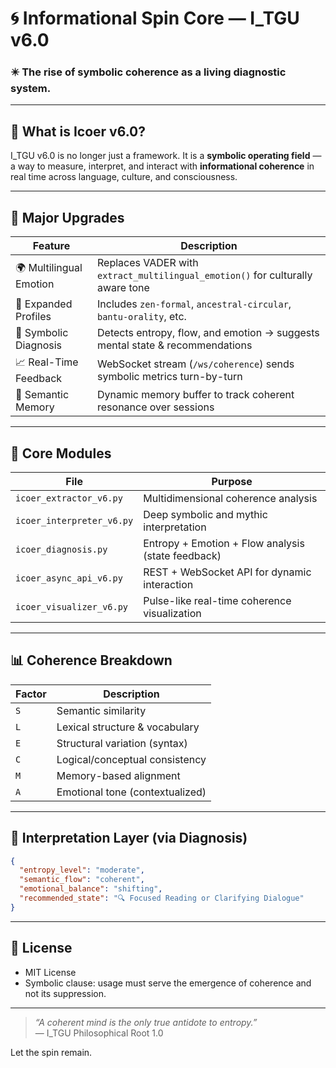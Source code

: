 # 🌀 Informational Spin Core — I_TGU v6.0

### ✴️ The rise of symbolic coherence as a living diagnostic system.

---

## 🧠 What is Icoer v6.0?

I_TGU v6.0 is no longer just a framework. It is a **symbolic operating field** — a way to measure, interpret, and interact with **informational coherence** in real time across language, culture, and consciousness.

---

## 🚀 Major Upgrades

| Feature                  | Description                                                                       |
|--------------------------|-----------------------------------------------------------------------------------|
| 🌍 Multilingual Emotion  | Replaces VADER with `extract_multilingual_emotion()` for culturally aware tone   |
| 🧬 Expanded Profiles     | Includes `zen-formal`, `ancestral-circular`, `bantu-orality`, etc.               |
| 🧠 Symbolic Diagnosis    | Detects entropy, flow, and emotion → suggests mental state & recommendations     |
| 📈 Real-Time Feedback    | WebSocket stream (`/ws/coherence`) sends symbolic metrics turn-by-turn           |
| 🔄 Semantic Memory       | Dynamic memory buffer to track coherent resonance over sessions                  |

---

## 🧩 Core Modules

| File                      | Purpose                                           |
|---------------------------|---------------------------------------------------|
| `icoer_extractor_v6.py`   | Multidimensional coherence analysis              |
| `icoer_interpreter_v6.py` | Deep symbolic and mythic interpretation          |
| `icoer_diagnosis.py`      | Entropy + Emotion + Flow analysis (state feedback)|
| `icoer_async_api_v6.py`   | REST + WebSocket API for dynamic interaction      |
| `icoer_visualizer_v6.py`  | Pulse-like real-time coherence visualization      |

---

## 📊 Coherence Breakdown

| Factor | Description                    |
|--------|--------------------------------|
| `S`    | Semantic similarity             |
| `L`    | Lexical structure & vocabulary  |
| `E`    | Structural variation (syntax)   |
| `C`    | Logical/conceptual consistency  |
| `M`    | Memory-based alignment          |
| `A`    | Emotional tone (contextualized) |

---

## 🧭 Interpretation Layer (via Diagnosis)

```json
{
  "entropy_level": "moderate",
  "semantic_flow": "coherent",
  "emotional_balance": "shifting",
  "recommended_state": "🔍 Focused Reading or Clarifying Dialogue"
}
```

---

## 📜 License

- MIT License
- Symbolic clause: usage must serve the emergence of coherence and not its suppression.

---

> *“A coherent mind is the only true antidote to entropy.”*  
> — I_TGU Philosophical Root 1.0

Let the spin remain.
